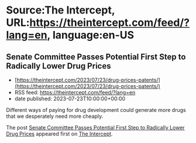 # Source:The Intercept, URL:https://theintercept.com/feed/?lang=en, language:en-US

## Senate Committee Passes Potential First Step to Radically Lower Drug Prices
 - [https://theintercept.com/2023/07/23/drug-prices-patents/](https://theintercept.com/2023/07/23/drug-prices-patents/)
 - RSS feed: https://theintercept.com/feed/?lang=en
 - date published: 2023-07-23T10:00:00+00:00

<p>Different ways of paying for drug development could generate more drugs that we desperately need more cheaply.</p>
<p>The post <a href="https://theintercept.com/2023/07/23/drug-prices-patents/" rel="nofollow">Senate Committee Passes Potential First Step to Radically Lower Drug Prices</a> appeared first on <a href="https://theintercept.com" rel="nofollow">The Intercept</a>.</p>

